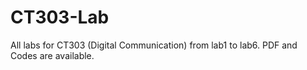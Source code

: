 # CT303-Lab
All labs for CT303 (Digital Communication) from lab1 to lab6.
PDF and Codes are available.
